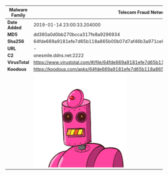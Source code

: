 | Malware Family | Telecom Fraud Network for South Koreans                      |
| -------------- | ------------------------------------------------------------ |
| **Date Added** | 2019-01-14 23:00:33.204000                                                   |
| **MD5**        | dd360a0d0bb270bcca317fe8a9296934                             |
| **Sha256**     | 64fde669a9181efe7d65b118a865b00b07d7af46b3a971ce87c1277fdf9801f0 |
| **URL**        | -                                                            |
| **C2**         | onesmile.ddns.net:2222 |
| **VirusTotal** | https://www.virustotal.com/#/file/64fde669a9181efe7d65b118a865b00b07d7af46b3a971ce87c1277fdf9801f0/detection |
| **Koodous**    | https://koodous.com/apks/64fde669a9181efe7d65b118a865b00b07d7af46b3a971ce87c1277fdf9801f0 |
|                | ![](../assets/64fde669a9181efe7d65b118a865b00b07d7af46b3a971ce87c1277fdf9801f0.png) |
